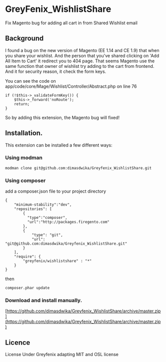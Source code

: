 # GreyFenix_WishlistShare
Fix Magento bug for adding all cart in from Shared Wishlist email

## Background
I found a bug on the new version of Magento (EE 1.14 and CE 1.9) that when you share your wishlist. And the person that you've shared clicking on 'Add All Item to Cart' it redirect you to 404 page.
That seems Magento use the same function that owner of wishlist try adding to the cart from frontend. And it for security reason, it check the form keys.

You can see the code on app/code/core/Mage/Wishlist/Controller/Abstract.php on line 76
```
if (!$this->_validateFormKey()) {
    $this->_forward('noRoute');
    return;
}
```
So by adding this extension, the Magento bug will fixed!

## Installation.
This extension can be installed a few different ways:

### Using modman

    modman clone git@github.com:dimasdwika/Greyfenix_WishlistShare.git

### Using composer

add a composer.json file to your project directory

    {
        "minimum-stability":"dev",
        "repositories": [
            {
              "type":"composer",
              "url":"http://packages.firegento.com"
            },
            {
                "type": "git",
                "url": "git@github.com:dimasdwika/Greyfenix_WishlistShare.git"
            }
        ],
        "require": {
            "greyfenix/wishlistshare" : "*"
        }
    }

then

    composer.phar update

### Download and install manually.

[https://github.com/dimasdwika/Greyfenix_WishlistShare/archive/master.zip](https://github.com/dimasdwika/Greyfenix_WishlistShare/archive/master.zip)

## Licence
License Under Greyfenix adapting MIT and OSL license